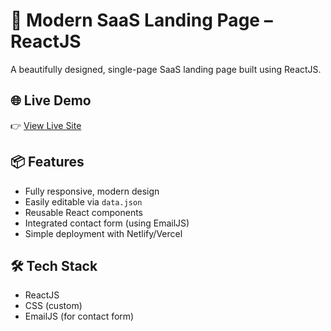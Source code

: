 # 🚀 Modern SaaS Landing Page – ReactJS

A beautifully designed, single-page SaaS landing page built using ReactJS.
## 🌐 Live Demo
👉 [View Live Site](https://landingpage-seven-lime-46.vercel.app/)

## 📦 Features
- Fully responsive, modern design
- Easily editable via `data.json`
- Reusable React components
- Integrated contact form (using EmailJS)
- Simple deployment with Netlify/Vercel

## 🛠️ Tech Stack
- ReactJS
- CSS (custom)
- EmailJS (for contact form)
